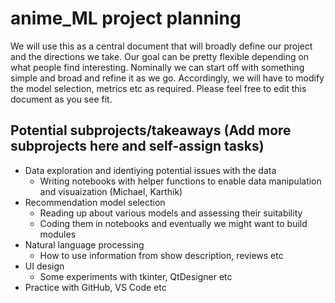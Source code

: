 # anime_ML project planning

We will use this as a central document that will broadly define our project and the directions we take. Our goal can be pretty flexible depending on what people find interesting. Nominally we can start off with something simple and broad and refine it as we go. Accordingly, we will have to modify the model selection, metrics etc as required. Please feel free to edit this document as you see fit.

## Potential subprojects/takeaways (Add more subprojects here and self-assign tasks)
- Data exploration and identiying potential issues with the data 
	- Writing notebooks with helper functions to enable data manipulation and visuaization (Michael, Karthik)
- Recommendation model selection 
	- Reading up about various models and assessing their suitability 
	- Coding them in notebooks and eventually we might want to build modules
- Natural language processing 
	- How to use information from show description, reviews etc
- UI design 
	- Some experiments with tkinter, QtDesigner etc
- Practice with GitHub, VS Code etc
